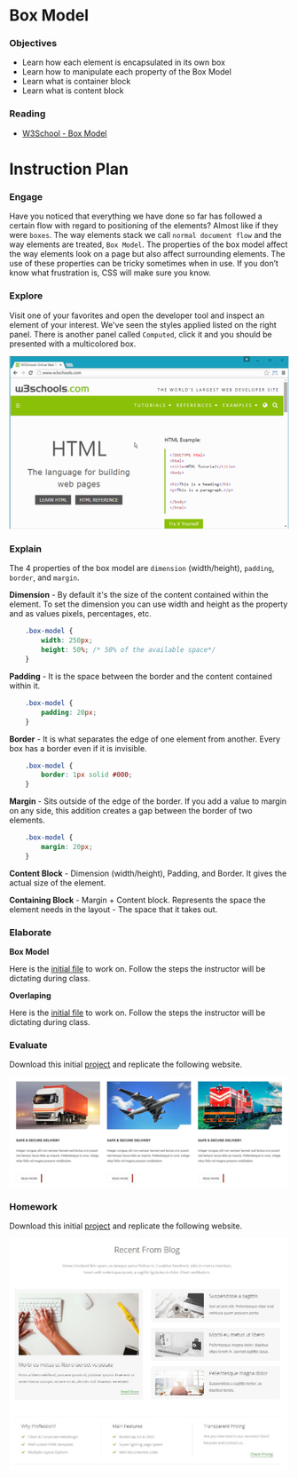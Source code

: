 # Box Model

### Objectives
* Learn how each element is encapsulated in its own box
* Learn how to manipulate each property of the Box Model
* Learn what is container block
* Learn what is content block

### Reading

* [W3School - Box Model](http://www.w3schools.com/css/css_boxmodel.asp)

# Instruction Plan

### Engage

Have you noticed that everything we have done so far has followed a certain flow with regard to positioning of the elements? Almost like if they were `boxes`. The way elements stack we call `normal document flow` and the way elements are treated, `Box Model`. The properties of the box model affect the way elements look on a page but also affect surrounding elements. The use of these properties can be tricky sometimes when in use. If you don’t know what frustration is, CSS will make sure you know.

### Explore

Visit one of your favorites and open the developer tool and inspect an element of your interest. We've seen the styles applied listed on the right panel. There is another panel called `Computed`, click it and you should be presented with a multicolored box.

![Box Model](../images/box-model.gif)

### Explain

The 4 properties of the box model are `dimension` (width/height), `padding`, `border`, and `margin`.

**Dimension** - By default it's the size of the content contained within the element. To set the dimension you can use width and height as the property and as values pixels, percentages, etc.

```css
    .box-model {
        width: 250px;
        height: 50%; /* 50% of the available space*/
    }
```

**Padding** - It is the space between the border and the content contained within it.

```css
    .box-model {
        padding: 20px;
    }
```

**Border** - It is what separates the edge of one element from another. Every box has a border even if it is invisible.

```css
    .box-model {
        border: 1px solid #000;
    }
```

**Margin** - Sits outside of the edge of the border. If you add a value to margin on any side, this addition creates a gap between the border of two elements.

```css
    .box-model {
        margin: 20px;
    }
```

**Content Block** - Dimension (width/height), Padding, and Border. It gives the actual size of the element.

**Containing Block** - Margin + Content block. Represents the space the element needs in the layout - The space that it takes out.

### Elaborate

**Box Model**

Here is the [initial file](../exercises/06/box-model.html) to work on.
Follow the steps the instructor will be dictating during class.

**Overlaping**

Here is the [initial file](../exercises/06/dimensions.html) to work on.
Follow the steps the instructor will be dictating during class.

### Evaluate

Download this initial [project](../exercises/06/exercise.zip) and replicate the following website.

![Exercise Day 06](../images/exercise-06.jpg)

### Homework

Download this initial [project](../exercises/06/homework.zip) and replicate the following website.

![Homework Day 05](../images/homework-day-6.jpg)
